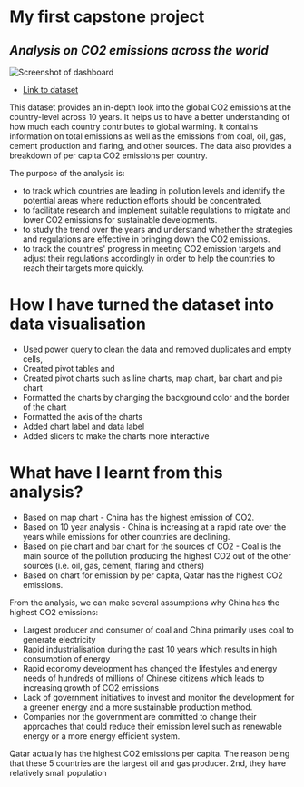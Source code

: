 # My first capstone project
## *Analysis on CO2 emissions across the world*

![Screenshot of dashboard](https://i.imgur.com/Fyf9bL9.png)

+ [Link to dataset](https://www.kaggle.com/datasets/thedevastator/global-fossil-co2-emissions-by-country-2002-2022)

This dataset provides an in-depth look into the global CO2 emissions at the country-level across 10 years. It helps us to have a better understanding of how much each country contributes to global warming. It contains information on total emissions as well as the emissions from coal, oil, gas, cement production and flaring, and other sources. The data also provides a breakdown of per capita CO2 emissions per country. 

The purpose of the analysis is:
- to track which countries are leading in pollution levels and identify the potential areas where reduction efforts should be concentrated.
- to facilitate research and implement suitable regulations to migitate and lower CO2 emissions for sustainable developments. 
- to study the trend over the years and understand whether the strategies and regulations are effective in bringing down the CO2 emissions.
- to track the countries' progress in meeting CO2 emission targets and adjust their regulations accordingly in order to help the countries to reach their targets more quickly.

# How I have turned the dataset into data visualisation
- Used power query to clean the data and removed duplicates and empty cells, 
- Created pivot tables and 
- Created pivot charts such as line charts, map chart, bar chart and pie chart
- Formatted the charts by changing the background color and the border of the chart
- Formatted the axis of the charts
- Added chart label and data label
- Added slicers to make the charts more interactive

# What have I learnt from this analysis?
- Based on map chart - China has the highest emission of CO2. 
- Based on 10 year analysis - China is increasing at a rapid rate over the years while emissions for other countries are declining.
- Based on pie chart and bar chart for the sources of CO2 - Coal is the main source of the pollution producing the highest CO2 out of the other sources (i.e. oil, gas, cement, flaring and others)
- Based on chart for emission by per capita, Qatar has the highest CO2 emissions.

From the analysis, we can make several assumptions why China has the highest CO2 emissions: 

- Largest producer and consumer of coal and China primarily uses coal to generate electricity 
- Rapid industrialisation during the past 10 years which results in high consumption of energy
- Rapid economy development has changed the lifestyles and energy needs of hundreds of millions of Chinese citizens which leads to increasing growth of CO2 emissions
-  Lack of government initiatives to invest and monitor the development for a greener energy and a more sustainable production method. 
- Companies nor the government are committed to change their approaches that could reduce their emission level such as renewable energy or a more energy efficient system.

Qatar actually has the highest CO2 emissions per capita. The reason being that these 5 countries are the largest oil and gas producer. 
2nd, they have relatively small population 
















   
